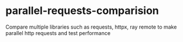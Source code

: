 # parallel-requests-comparision
Compare multiple libraries such as requests, httpx, ray remote to make parallel http requests and test performance
